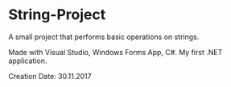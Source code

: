 # String-Project

A small project that performs basic operations on strings. 

Made with Visual Studio, Windows Forms App, C#. My first .NET application.

Creation Date: 30.11.2017
